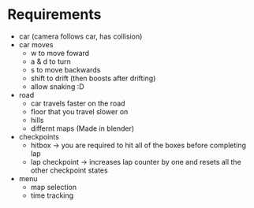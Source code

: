 # Requirements
- car (camera follows car, has collision)
- car moves
	- w to move foward
	- a & d to turn
	- s to move backwards
	- shift to drift (then boosts after drifting)
	- allow snaking :D
- road
	- car travels faster on the road
	- floor that you travel slower on
	- hills
	- differnt maps (Made in blender)
- checkpoints
	- hitbox -> you are required to hit all of the boxes before completing lap
	- lap checkpoint -> increases lap counter by one and resets all the other checkpoint states
- menu
	- map selection
	- time tracking
